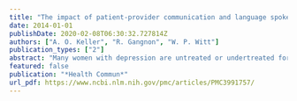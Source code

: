 ```yaml
---
title: "The impact of patient-provider communication and language spoken on adequacy of depression treatment for U.S. women"
date: 2014-01-01
publishDate: 2020-02-08T06:30:32.727814Z
authors: ["A. O. Keller", "R. Gangnon", "W. P. Witt"]
publication_types: ["2"]
abstract: "Many women with depression are untreated or undertreated for their condition. The quality of patient-provider communication may impact the receipt of depression treatment. We examine the relationship between patient-provider communication and receipt of adequate treatment for depression among women. The study sample consisted of women with depression who visited a provider in the previous 12 months in the 2002-2008 Medical Expenditure Panel Survey (N = 3,179). Multivariate regression was used to examine the independent contribution of sociodemographic characteristics, health care factors, patient-provider communication, and respondent language on depression treatment status (none, some, adequate). We found that more than one-third of women with depression in the United States did not receive adequate treatment. Women reporting that providers usually or always listened carefully were more likely to receive adequate treatment (OR = 1.59; 95% CI = 1.10-2.30 and OR = 1.55; 95% CI = 1.07-2.23, respectively). Non-English-speaking women were 50% less likely to receive adequate treatment (OR = 0.49; 95% CI = 0.30-0.80). Having a usual source of care was associated with an increased likelihood of receiving some and adequate treatment (OR = 1.84; 95% CI = 1.24-2.73 and OR = 2.22; 95% CI = 1.61-3.05, respectively). Effective provider listening behaviors may help increase the number of U.S. women with depression who receive adequate treatment. Efforts to improve language access for limited English-proficient women are likely critical for improving treatment outcomes in this population. Additionally, ensuring that women with depression have consistent access to health care services is important for obtaining adequate depression care."
featured: false
publication: "*Health Commun*"
url_pdf: https://www.ncbi.nlm.nih.gov/pmc/articles/PMC3991757/
---
```


